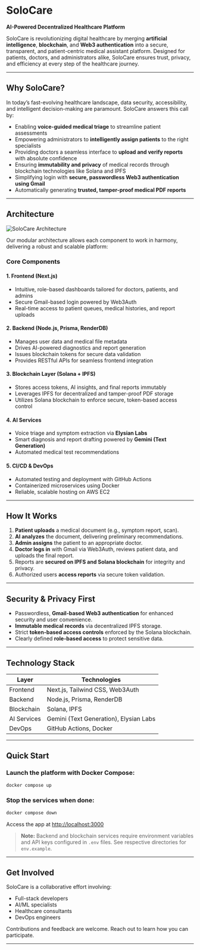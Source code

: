 # SoloCare

**AI-Powered Decentralized Healthcare Platform**

SoloCare is revolutionizing digital healthcare by merging **artificial intelligence**, **blockchain**, and **Web3 authentication** into a secure, transparent, and patient-centric medical assistant platform. Designed for patients, doctors, and administrators alike, SoloCare ensures trust, privacy, and efficiency at every step of the healthcare journey.

---

## Why SoloCare?

In today’s fast-evolving healthcare landscape, data security, accessibility, and intelligent decision-making are paramount. SoloCare answers this call by:

* Enabling **voice-guided medical triage** to streamline patient assessments
* Empowering administrators to **intelligently assign patients** to the right specialists
* Providing doctors a seamless interface to **upload and verify reports** with absolute confidence
* Ensuring **immutability and privacy** of medical records through blockchain technologies like Solana and IPFS
* Simplifying login with **secure, passwordless Web3 authentication using Gmail**
* Automatically generating **trusted, tamper-proof medical PDF reports**

---

## Architecture

![SoloCare Architecture](https://github.com/user-attachments/assets/08c4341f-dc0c-4fd4-9329-311f4e2bdbcf)

Our modular architecture allows each component to work in harmony, delivering a robust and scalable platform:

### Core Components

#### 1. Frontend (Next.js)

* Intuitive, role-based dashboards tailored for doctors, patients, and admins
* Secure Gmail-based login powered by Web3Auth
* Real-time access to patient queues, medical histories, and report uploads

#### 2. Backend (Node.js, Prisma, RenderDB)

* Manages user data and medical file metadata
* Drives AI-powered diagnostics and report generation
* Issues blockchain tokens for secure data validation
* Provides RESTful APIs for seamless frontend integration

#### 3. Blockchain Layer (Solana + IPFS)

* Stores access tokens, AI insights, and final reports immutably
* Leverages IPFS for decentralized and tamper-proof PDF storage
* Utilizes Solana blockchain to enforce secure, token-based access control

#### 4. AI Services

* Voice triage and symptom extraction via **Elysian Labs**
* Smart diagnosis and report drafting powered by **Gemini (Text Generation)**
* Automated medical test recommendations

#### 5. CI/CD & DevOps

* Automated testing and deployment with GitHub Actions
* Containerized microservices using Docker
* Reliable, scalable hosting on AWS EC2

---

## How It Works

1. **Patient uploads** a medical document (e.g., symptom report, scan).
2. **AI analyzes** the document, delivering preliminary recommendations.
3. **Admin assigns** the patient to an appropriate doctor.
4. **Doctor logs in** with Gmail via Web3Auth, reviews patient data, and uploads the final report.
5. Reports are **secured on IPFS and Solana blockchain** for integrity and privacy.
6. Authorized users **access reports** via secure token validation.

---

## Security & Privacy First

* Passwordless, **Gmail-based Web3 authentication** for enhanced security and user convenience.
* **Immutable medical records** via decentralized IPFS storage.
* Strict **token-based access controls** enforced by the Solana blockchain.
* Clearly defined **role-based access** to protect sensitive data.

---

## Technology Stack

| Layer       | Technologies                           |
| ----------- | -------------------------------------- |
| Frontend    | Next.js, Tailwind CSS, Web3Auth        |
| Backend     | Node.js, Prisma, RenderDB              |
| Blockchain  | Solana, IPFS                           |
| AI Services | Gemini (Text Generation), Elysian Labs |
| DevOps      | GitHub Actions, Docker                 |

---

## Quick Start

### Launch the platform with Docker Compose:

```bash
docker compose up
```

### Stop the services when done:

```bash
docker compose down
```

Access the app at [http://localhost:3000](http://localhost:3000)

> **Note:** Backend and blockchain services require environment variables and API keys configured in `.env` files. See respective directories for `env.example`.

---

## Get Involved

SoloCare is a collaborative effort involving:

* Full-stack developers
* AI/ML specialists
* Healthcare consultants
* DevOps engineers

Contributions and feedback are welcome. Reach out to learn how you can participate.

---

